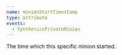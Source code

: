 ```yaml
---
name: minionStartTimestamp
type: attribute
events:
  - SyntheticsPrivateMinion
---
```


The time which this specific minion started.